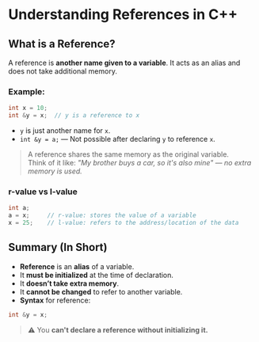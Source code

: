 # Understanding References in C++

## What is a Reference?

A reference is **another name given to a variable**. It acts as an alias and does not take additional memory.

### Example:

```cpp
int x = 10;
int &y = x;  // y is a reference to x
```

- `y` is just another name for `x`.
- `int &y = a;` — Not possible after declaring `y` to reference `x`.

> A reference shares the same memory as the original variable.  
> Think of it like: *"My brother buys a car, so it's also mine" — no extra memory is used.*

### r-value vs l-value

```cpp
int a;
a = x;     // r-value: stores the value of a variable
x = 25;    // l-value: refers to the address/location of the data
```

## Summary (In Short)

- **Reference** is an **alias** of a variable.
- It **must be initialized** at the time of declaration.
- It **doesn’t take extra memory**.
- It **cannot be changed** to refer to another variable.
- **Syntax** for reference:

```cpp
int &y = x;
```

> ⚠️ You **can't declare a reference without initializing it.**

